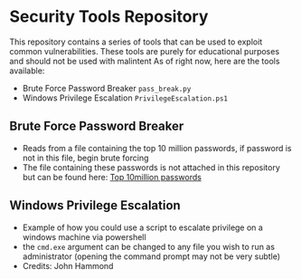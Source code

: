 # Security Tools Repository
This repository contains a series of tools that can be used to exploit common vulnerabilities. These tools are purely for educational purposes and should not be used with malintent
As of right now, here are the tools available:
- Brute Force Password Breaker `pass_break.py`
- Windows Privilege Escalation `PrivilegeEscalation.ps1`

## Brute Force Password Breaker
- Reads from a file containing the top 10 million passwords, if password is not in this file, begin brute forcing
- The file containing these passwords is not attached in this repository but can be found here: [Top 10million passwords](https://github.com/danielmiessler/SecLists/blob/master/Passwords/Common-Credentials/10-million-password-list-top-1000000.txt)

## Windows Privilege Escalation
- Example of how you could use a script to escalate privilege on a windows machine via powershell
- the `cmd.exe` argument can be changed to any file you wish to run as administrator (opening the command prompt may not be very subtle)
- Credits: John Hammond
